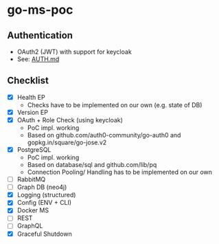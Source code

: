 # go-ms-poc

## Authentication

- OAuth2 (JWT) with support for keycloak
- See: [AUTH.md](AUTH.md)

## Checklist

- [x] Health EP
  - Checks have to be implemented on our own (e.g. state of DB)
- [x] Version EP
- [x] OAuth + Role Check (using keycloak)
  - PoC impl. working
  - Based on github.com/auth0-community/go-auth0 and gopkg.in/square/go-jose.v2
- [x] PostgreSQL
  - PoC impl. working
  - Based on database/sql and github.com/lib/pq
  - Connection Pooling/ Handling has to be implemented on our own
- [ ] RabbitMQ
- [ ] Graph DB (neo4j)
- [x] Logging (structured)
- [x] Config (ENV + CLI)
- [x] Docker MS
- [ ] REST
- [ ] GraphQL
- [x] Graceful Shutdown